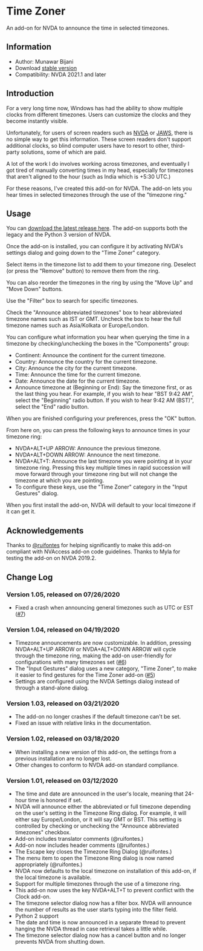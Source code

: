 # Time Zoner
An add-on for NVDA to announce the time in selected timezones.

## Information
* Author: Munawar Bijani
* Download [stable version][1]
* Compatibility: NVDA 2021.1 and later

## Introduction
For a very long time now, Windows has had the ability to show multiple clocks from different timezones. Users can customize the clocks and they become instantly visible.

Unfortunately, for users of screen readers such as [NVDA](https://www.nvaccess.org/) or [JAWS](http://www.freedomscientific.com), there is no simple way to get this information. These screen readers don't support additional clocks, so blind computer users have to resort to other, third-party solutions, some of which are paid.

A lot of the work I do involves working across timezones, and eventually I got tired of manually converting times in my head, especially for timezones that aren't aligned to the hour (such as India which is +5:30 UTC.)

For these reasons, I've created this add-on for NVDA. The add-on lets you hear times in selected timezones through the use of the "timezone ring."

## Usage
You can [download the latest release here][1]. The add-on supports both the legacy and the Python 3 version of NVDA.

Once the add-on is installed, you can configure it by activating NVDA's settings dialog and going down to the "Time Zoner" category.

Select items in the timezone list to add them to your timezone ring. Deselect (or press the "Remove" button)  to remove them from the ring.

You can also reorder the timezones in the ring by using the "Move Up" and "Move Down" buttons.

Use the "Filter" box to search for specific timezones.

Check the "Announce abbreviated timezones" box to hear abbreviated timezone names such as IST or GMT. Uncheck the box to hear the full timezone names such as Asia/Kolkata or Europe/London.

You can configure what information you hear when querying the time in a timezone by checking/unchecking the boxes in the "Components" group:

* Continent: Announce the continent for the current timezone.
* Country: Announce the country for the current timezone.
* City: Announce the city for the current timezone.
* Time: Announce the time for the current timezone.
* Date: Announce the date for the current timezone.
* Announce timezone at (Beginning or End): Say the timezone first, or as the last thing you hear. For example, if you wish to hear "BST 9:42 AM", select the "Beginning" radio button. If you wish to hear 9:42 AM (BST)", select the "End" radio button.

When you are finished configuring your preferences, press the "OK" button.

From here on, you can press the following keys to announce times in your timezone ring:

* NVDA+ALT+UP ARROW: Announce the previous timezone.
* NVDA+ALT+DOWN ARROW: Announce the next timezone.
* NVDA+ALT+T: Announce the last timezone you were pointing at in your timezone ring. Pressing this key multiple times in rapid succession will move forward through your timezone ring but will not change the timezone at which you are pointing.
* To configure these keys, use the "Time Zoner" category in the "Input Gestures" dialog.

When you first install the add-on, NVDA will default to your local timezone if it can get it.

## Acknowledgements
Thanks to [@ruifontes](https://github.com/ruifontes) for helping significantly to make this add-on compliant with NVAccess add-on code guidelines. Thanks to Myla for testing the add-on on NVDA 2019.2.

## Change Log

### Version 1.05, released on 07/26/2020
- Fixed a crash when announcing general timezones such as UTC or EST ([#7](https://github.com/munawarb/NVDA-Time-Zoner/issues/7))

### Version 1.04, released on 04/19/2020
- Timezone announcements are now customizable. In addition, pressing NVDA+ALT+UP ARROW or NVDA+ALT+DOWN ARROW will cycle through the timezone ring, making the add-on user-friendly for configurations with many timezones set ([#6](https://github.com/munawarb/NVDA-Time-Zoner/issues/6))
- The "Input Gestures" dialog uses a new category, "Time Zoner", to make it easier to find gestures for the Time Zoner add-on ([#5](https://github.com/munawarb/NVDA-Time-Zoner/issues/5))
- Settings are configured using the NVDA Settings dialog instead of through a stand-alone dialog.

### Version 1.03, released on 03/21/2020
- The add-on no longer crashes if the default timezone can't be set.
- Fixed an issue with relative links in the documentation.

### Version 1.02, released on 03/18/2020
- When installing a new version of this add-on, the settings from a previous installation are no longer lost.
- Other changes to conform to NVDA add-on standard compliance.

### Version 1.01, released on 03/12/2020
- The time and date are announced in the user's locale, meaning that 24-hour time is honored if set.
- NVDA will announce either the abbreviated or full timezone depending on the user's setting in the Timezone Ring dialog. For example, it will either say Europe/London, or it will say GMT or BST. This setting is controlled by checking or unchecking the "Announce abbreviated timezones" checkbox.
- Add-on includes translator comments (@ruifontes.)
- Add-on now includes header comments (@ruifontes.)
- The Escape key closes the Timezone Ring Dialog (@ruifontes.)
- The menu item to open the Timezone Ring dialog is now named appropriately (@ruifontes.)
- NVDA now defaults to the local timezone on installation of this add-on, if the local timezone is available.
- Support for multiple timezones through the use of a timezone ring.
- This add-on now uses the key NVDA+ALT+T to prevent conflict with the Clock add-on.
- The timezone selector dialog now has a filter box. NVDA will announce the number of results as the user starts typing into the filter field.
- Python 2 support
- The date and time is now announced in a separate thread to prevent hanging the NVDA thread in case retrieval takes a little while.
- The timezone selector dialog now has a cancel button and no longer prevents NVDA from shutting down.

[1]: https://github.com/munawarb/NVDA-Time-Zoner/releases/latest